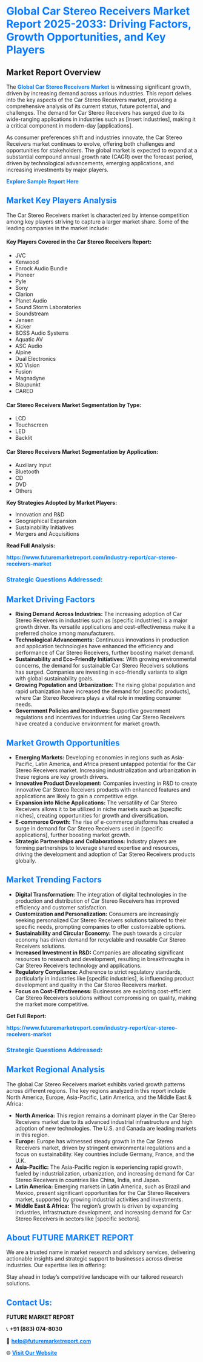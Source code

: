 <h1 style="color: #007BFF;">Global Car Stereo Receivers Market Report 2025-2033: Driving Factors, Growth Opportunities, and Key Players</h1>

<section id="overview">
<h2>Market Report Overview</h2>
<p>The <a href="https://www.futuremarketreport.com/industry-report/car-stereo-receivers-market" style="color: #007BFF; text-decoration: none;"><strong>Global Car Stereo Receivers Market</strong></a> is witnessing significant growth, driven by increasing demand across various industries. This report delves into the key aspects of the Car Stereo Receivers market, providing a comprehensive analysis of its current status, future potential, and challenges. The demand for Car Stereo Receivers has surged due to its wide-ranging applications in industries such as [insert industries], making it a critical component in modern-day [applications].</p>
<p>As consumer preferences shift and industries innovate, the Car Stereo Receivers market continues to evolve, offering both challenges and opportunities for stakeholders. The global market is expected to expand at a substantial compound annual growth rate (CAGR) over the forecast period, driven by technological advancements, emerging applications, and increasing investments by major players.</p>
</section>

<section id="overview">
<p><a href="https://www.futuremarketreport.com/request-sample/reportId=47590" style="color: #007BFF; text-decoration: none;"><strong>Explore Sample Report Here</strong></a></p>
</section>

<section id="key-players">
<h2 style="color: #007BFF;">Market Key Players Analysis</h2>
<p>The Car Stereo Receivers market is characterized by intense competition among key players striving to capture a larger market share. Some of the leading companies in the market include:</p>
<h4>Key Players Covered in the Car Stereo Receivers Report:</h4>
<ul><li>JVC</li><li>Kenwood</li><li>Enrock Audio Bundle</li><li>Pioneer</li><li>Pyle</li><li>Sony</li><li>Clarion</li><li>Planet Audio</li><li>Sound Storm Laboratories</li><li>Soundstream</li><li>Jensen</li><li>Kicker</li><li>BOSS Audio Systems</li><li>Aquatic AV</li><li>ASC Audio</li><li>Alpine</li><li>Dual Electronics</li><li>XO Vision</li><li>Fusion</li><li>Magnadyne</li><li>Blaupunkt</li><li>CARED</li></ul>
<h4>Car Stereo Receivers Market Segmentation by Type:</h4>
<ul><li>LCD</li><li>Touchscreen</li><li>LED</li><li>Backlit</li></ul>

<h4>Car Stereo Receivers Market Segmentation by Application:</h4>
<ul><li>Auxiliary Input</li><li>Bluetooth</li><li>CD</li><li>DVD</li><li>Others</li></ul>
<p><strong>Key Strategies Adopted by Market Players:</strong></p>
<ul>
<li>Innovation and R&D</li>
<li>Geographical Expansion</li>
<li>Sustainability Initiatives</li>
<li>Mergers and Acquisitions</li>
</ul>
</section>

<section>
<p><strong>Read Full Analysis: </strong></p><a href="https://www.futuremarketreport.com/industry-report/car-stereo-receivers-market" style="color: #007BFF; text-decoration: none;"><strong>https://www.futuremarketreport.com/industry-report/car-stereo-receivers-market</strong></a>
<h3 style="color: #007BFF;">Strategic Questions Addressed:</h3>
</section>

<section id="driving-factors">
<h2 style="color: #007BFF;">Market Driving Factors</h2>
<ul>
<li><strong>Rising Demand Across Industries:</strong> The increasing adoption of Car Stereo Receivers in industries such as [specific industries] is a major growth driver. Its versatile applications and cost-effectiveness make it a preferred choice among manufacturers.</li>
<li><strong>Technological Advancements:</strong> Continuous innovations in production and application technologies have enhanced the efficiency and performance of Car Stereo Receivers, further boosting market demand.</li>
<li><strong>Sustainability and Eco-Friendly Initiatives:</strong> With growing environmental concerns, the demand for sustainable Car Stereo Receivers solutions has surged. Companies are investing in eco-friendly variants to align with global sustainability goals.</li>
<li><strong>Growing Population and Urbanization:</strong> The rising global population and rapid urbanization have increased the demand for [specific products], where Car Stereo Receivers plays a vital role in meeting consumer needs.</li>
<li><strong>Government Policies and Incentives:</strong> Supportive government regulations and incentives for industries using Car Stereo Receivers have created a conducive environment for market growth.</li>
</ul>
</section>

<section id="growth-opportunities">
<h2 style="color: #007BFF;">Market Growth Opportunities</h2>
<ul>
<li><strong>Emerging Markets:</strong> Developing economies in regions such as Asia-Pacific, Latin America, and Africa present untapped potential for the Car Stereo Receivers market. Increasing industrialization and urbanization in these regions are key growth drivers.</li>
<li><strong>Innovative Product Development:</strong> Companies investing in R&D to create innovative Car Stereo Receivers products with enhanced features and applications are likely to gain a competitive edge.</li>
<li><strong>Expansion into Niche Applications:</strong> The versatility of Car Stereo Receivers allows it to be utilized in niche markets such as [specific niches], creating opportunities for growth and diversification.</li>
<li><strong>E-commerce Growth:</strong> The rise of e-commerce platforms has created a surge in demand for Car Stereo Receivers used in [specific applications], further boosting market growth.</li>
<li><strong>Strategic Partnerships and Collaborations:</strong> Industry players are forming partnerships to leverage shared expertise and resources, driving the development and adoption of Car Stereo Receivers products globally.</li>
</ul>
</section>

<section id="trending-factors">
<h2 style="color: #007BFF;">Market Trending Factors</h2>
<ul>
<li><strong>Digital Transformation:</strong> The integration of digital technologies in the production and distribution of Car Stereo Receivers has improved efficiency and customer satisfaction.</li>
<li><strong>Customization and Personalization:</strong> Consumers are increasingly seeking personalized Car Stereo Receivers solutions tailored to their specific needs, prompting companies to offer customizable options.</li>
<li><strong>Sustainability and Circular Economy:</strong> The push towards a circular economy has driven demand for recyclable and reusable Car Stereo Receivers solutions.</li>
<li><strong>Increased Investment in R&D:</strong> Companies are allocating significant resources to research and development, resulting in breakthroughs in Car Stereo Receivers technology and applications.</li>
<li><strong>Regulatory Compliance:</strong> Adherence to strict regulatory standards, particularly in industries like [specific industries], is influencing product development and quality in the Car Stereo Receivers market.</li>
<li><strong>Focus on Cost-Effectiveness:</strong> Businesses are exploring cost-efficient Car Stereo Receivers solutions without compromising on quality, making the market more competitive.</li>
</ul>
</section>

<section>
<p><strong>Get Full Report: </strong></p><a href="https://www.futuremarketreport.com/industry-report/car-stereo-receivers-market" style="color: #007BFF; text-decoration: none;"><strong>https://www.futuremarketreport.com/industry-report/car-stereo-receivers-market</strong></a>
<h3 style="color: #007BFF;">Strategic Questions Addressed:</h3>
</section>


<section id="regional-analysis">
<h2 style="color: #007BFF;">Market Regional Analysis</h2>
<p>The global Car Stereo Receivers market exhibits varied growth patterns across different regions. The key regions analyzed in this report include North America, Europe, Asia-Pacific, Latin America, and the Middle East & Africa:</p>
<ul>
<li><strong>North America:</strong> This region remains a dominant player in the Car Stereo Receivers market due to its advanced industrial infrastructure and high adoption of new technologies. The U.S. and Canada are leading markets in this region.</li>
<li><strong>Europe:</strong> Europe has witnessed steady growth in the Car Stereo Receivers market, driven by stringent environmental regulations and a focus on sustainability. Key countries include Germany, France, and the U.K.</li>
<li><strong>Asia-Pacific:</strong> The Asia-Pacific region is experiencing rapid growth, fueled by industrialization, urbanization, and increasing demand for Car Stereo Receivers in countries like China, India, and Japan.</li>
<li><strong>Latin America:</strong> Emerging markets in Latin America, such as Brazil and Mexico, present significant opportunities for the Car Stereo Receivers market, supported by growing industrial activities and investments.</li>
<li><strong>Middle East & Africa:</strong> The region’s growth is driven by expanding industries, infrastructure development, and increasing demand for Car Stereo Receivers in sectors like [specific sectors].</li>
</ul>
</section>

<footer>
<h2 style="color: #007BFF;">About FUTURE MARKET REPORT</h2>
<p>We are a trusted name in market research and advisory services, delivering actionable insights and strategic support to businesses across diverse industries. Our expertise lies in offering:</p>

<p>Stay ahead in today’s competitive landscape with our tailored research solutions.</p>

<h2 style="color: #007BFF;">Contact Us:</h2>
<p><strong>FUTURE MARKET REPORT</strong></p>
<p>📞 <strong>+91 (883) 074-8030</strong></p>
<p>📧 <strong><a href="mailto:help@futuremarketreport.com" style="color: #007BFF;">help@futuremarketreport.com</a></strong></p>
<p>🌐 <strong><a href="https://www.futuremarketreport.com/" style="color: #007BFF;">Visit Our Website</a></strong></p>
</footer>